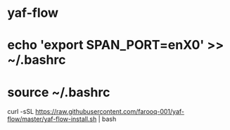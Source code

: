 # yaf-flow


# echo 'export SPAN_PORT=enX0' >> ~/.bashrc
# source ~/.bashrc

 curl -sSL https://raw.githubusercontent.com/farooq-001/yaf-flow/master/yaf-flow-install.sh | bash
